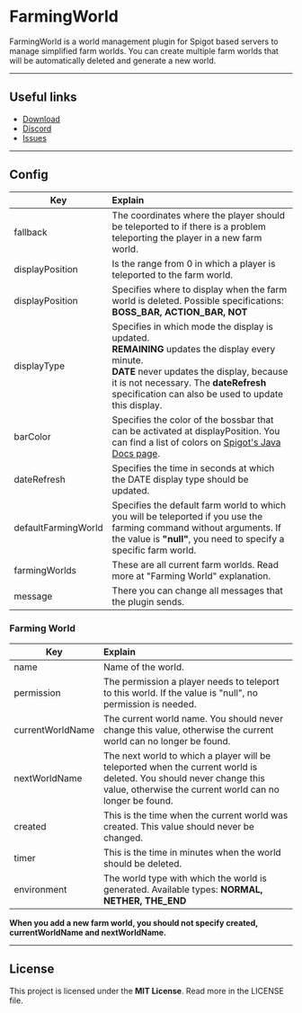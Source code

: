 # FarmingWorld
FarmingWorld is a world management plugin for Spigot based servers to manage simplified farm worlds.
You can create multiple farm worlds that will be automatically deleted and generate a new world.

---

## Useful links

* [Download]()
* [Discord](http://discord.gg/tvEFd4j)
* [Issues](https://github.com/SrSyntaxAT/FarmingWorld/issues)

---

## Config

| Key                 | Explain                                                                                                                                                                                                                                               |
|---------------------|:------------------------------------------------------------------------------------------------------------------------------------------------------------------------------------------------------------------------------------------------------|
| fallback            | The coordinates where the player should be teleported to if there is a problem teleporting the player in a new farm world.                                                                                                                            |
| displayPosition     | Is the range from 0 in which a player is teleported to the farm world.                                                                                                                                                                                |
| displayPosition     | Specifies where to display when the farm world is deleted. Possible specifications: **BOSS_BAR, ACTION_BAR, NOT**                                                                                                                                     |
| displayType         | Specifies in which mode the display is updated. <br> **REMAINING** updates the display every minute. <br> **DATE** never updates the display, because it is not necessary. The **dateRefresh** specification can also be used to update this display. |
| barColor            | Specifies the color of the bossbar that can be activated at displayPosition. You can find a list of colors on [Spigot's Java Docs page](https://hub.spigotmc.org/javadocs/bukkit/org/bukkit/boss/BarColor.html).                                      |
| dateRefresh         | Specifies the time in seconds at which the DATE display type should be updated.                                                                                                                                                                       |
| defaultFarmingWorld | Specifies the default farm world to which you will be teleported if you use the farming command without arguments. If the value is **"null"**, you need to specify a specific farm world.                                                             |
| farmingWorlds       | These are all current farm worlds. Read more at "Farming World" explanation.                                                                                                                                                                          |
| message             | There you can change all messages that the plugin sends.                                                                                                                                                                                              |

### Farming World

| Key              | Explain                                                                                                                                                                        |
|------------------|:-------------------------------------------------------------------------------------------------------------------------------------------------------------------------------|
| name             | Name of the world.                                                                                                                                                             |
| permission       | The permission a player needs to teleport to this world. If the value is "null", no permission is needed.                                                                      |
| currentWorldName | The current world name. You should never change this value, otherwise the current world can no longer be found.                                                                |
| nextWorldName    | The next world to which a player will be teleported when the current world is deleted. You should never change this value, otherwise the current world can no longer be found. |
| created          | This is the time when the current world was created. This value should never be changed.                                                                                       |
| timer            | This is the time in minutes when the world should be deleted.                                                                                                                  |
| environment      | The world type with which the world is generated. Available types: **NORMAL, NETHER, THE_END**                                                                                     |
**When you add a new farm world, you should not specify created, currentWorldName and nextWorldName.**

---

## License
This project is licensed under the **MIT License**. Read more in the LICENSE file.